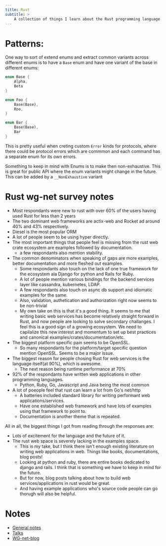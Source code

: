 ```yaml
---
title: Rust
subtitle: >
    A collection of things I learn about the Rust programming language.
---
```


# Patterns:

One way to sort of extend enums and extract common variants across different enums is to have a `Base` enum and have one variant of the base in different enums:

```rust
enum Base {
    Alpha,
    Beta
}

enum Foo {
    Base(Base),
    Roo,
}

enum Bar {
    Base(Base),
    Bar
}
```

This is pretty useful when creting custom `Error` kinds for protocols, where there could be protocol errors which are commmon and each command has a separate enum for its own errors.

Something to keep in mind with Enums is to make then non-exhaustive. This is great for public API where the enum variants might change in the future. This can be added by a `__NonExhaustive` variant

# Rust wg-net survey notes

* Most respondants were new to rust with over 60% of the users having used Rust for less than 2 years
* The two dominant web frameworks are actix-web and Rocket ad around 40% and 43% respectively.
* Diesel is the most popular ORM
* A lot of people seem to be using hyper directly.
* The most important things that people feel is missing from the rust web crate ecosystem are examples followed by documentation.
    * a few respondants also mention stability.
* The common denominators when speaking of gaps are more examples, better documentation and more fleshed out examples.
    * Some respondants also touch on the lack of one true framework for the ecosystem ala Django for python and Rails for Ruby.
    * A lot of people mention various bindings for the backend services layer like cassandra, kubernetes, LDAP.
    * A few respondants also touch on async db support and idiomatic examples for the same.
    * Also, validation, authetication and authorization right now seems to be non-trivial
    * My own take on this is that it's a good thing. It seems to me that writing basic web services has become relatively straight forward in Rust, and now people are looking to solve secondary challanges. I feel this is a good sign of a growing ecosystem. We need to capilalize this new interest and momentum to set up best practices and canonical examples/crates/documentation/etc.
* The biggest platform specific pain seems to be OpenSSL.
    * So many respondants for the platform/target specific question mention OpenSSL. Seems to be a major issue.
* The biggest reason for people chosing Rust for web services is the language itself(at 90%), which is awesome.
    * The next reason being runtime performance at 70%
* 92% of the respondants have written web applications in other programming languages.
    * Python, Ruby, Go, Javascript and Java being the most common
* A lot of poeople feel that rust can learn a lot from Go's net/http
    * A batteries included standard library for writing performant web applications/services.
    * Have one established web framework and have lots of examples using that framework to point to.
    * Documentation is another theme that is repeated.

All in all, the biggest things I got from reading through the responses are:

* Lots of excitement for the language and the future of it.
* The rust web space is severely lacking in the examples space.
    * This is my take, but I think there isn't enough existing literature on writing web applications in web. Things like books, documentations, blog posts!
    * Looking at python and ruby, there are entire books dedicated to django and rails. I think that is something we have to keep in mind for the future.
    * But for now, blog posts talking about how to build web services/applications in rust would be great.
    * And having example applications who's source code people can go thorugh will also be helpful.

# Notes

- [General notes](rust/general-notes.md)
- [Talks](rust/talks.md)
- [WG-net-blog](wg-net.md)
